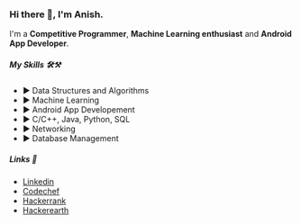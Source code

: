 ### Hi there 👋, I'm Anish.

<!--
**Arsator/Arsator** is a ✨ _special_ ✨ repository because its `README.md` (this file) appears on your GitHub profile.

Here are some ideas to get you started:

- 🔭 I’m currently working on ...
- 🌱 I’m currently learning ...
- 👯 I’m looking to collaborate on ...
- 🤔 I’m looking for help with ...
- 💬 Ask me about ...
- 📫 How to reach me: ...
- 😄 Pronouns: ...
- ⚡ Fun fact: ...
-->
I'm a **Competitive Programmer**, **Machine Learning enthusiast** and **Android App Developer**. 

##### **My Skills** 🛠⚒

* ▶ Data Structures and Algorithms
* ▶ Machine Learning
* ▶ Android App Developement
* ▶ C/C++, Java, Python, SQL
* ▶ Networking
* ▶ Database Management

##### **Links** 🧲

* [Linkedin](https://www.linkedin.com/in/anish-kumar-jha-601361170/ "View Profile")
* [Codechef](https://www.codechef.com/users/anish_kr_jha "View Profile")
* [Hackerrank](https://www.hackerrank.com/Anish_Kumar_Jha "View Profile")
* [Hackerearth](https://www.hackerearth.com/@anish314 "View Profile")
